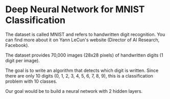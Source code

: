 # Deep Neural Network for MNIST Classification

The dataset is called MNIST and refers to handwritten digit recognition. You can find more about it on Yann LeCun's website (Director of AI Research, Facebook). 

The dataset provides 70,000 images (28x28 pixels) of handwritten digits (1 digit per image). 

The goal is to write an algorithm that detects which digit is written. Since there are only 10 digits (0, 1, 2, 3, 4, 5, 6, 7, 8, 9), this is a classification problem with 10 classes. 

Our goal would be to build a neural network with 2 hidden layers.

